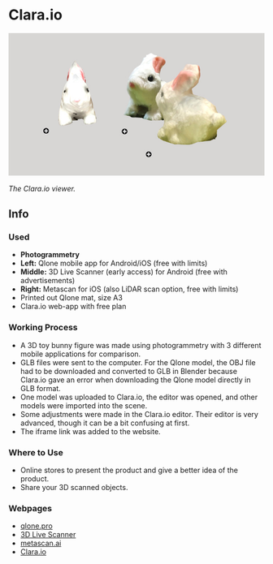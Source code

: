 # Clara.io

[![Clara.io Viewer](../../images/claraio.jpg)](https://clara.io/view/aec7ff3b-44f2-4636-a698-88cd62337bbb)

_The Clara.io viewer._

## Info

### Used

- **Photogrammetry**
- **Left:** Qlone mobile app for Android/iOS (free with limits)
- **Middle:** 3D Live Scanner (early access) for Android (free with advertisements)
- **Right:** Metascan for iOS (also LiDAR scan option, free with limits)
- Printed out Qlone mat, size A3
- Clara.io web-app with free plan

### Working Process

- A 3D toy bunny figure was made using photogrammetry with 3 different mobile applications for comparison.
- GLB files were sent to the computer. For the Qlone model, the OBJ file had to be downloaded and converted to GLB in Blender because Clara.io gave an error when downloading the Qlone model directly in GLB format.
- One model was uploaded to Clara.io, the editor was opened, and other models were imported into the scene.
- Some adjustments were made in the Clara.io editor. Their editor is very advanced, though it can be a bit confusing at first.
- The iframe link was added to the website.

### Where to Use

- Online stores to present the product and give a better idea of the product.
- Share your 3D scanned objects.

### Webpages

- [qlone.pro](https://www.qlone.pro)
- [3D Live Scanner](https://lvonasek.github.io)
- [metascan.ai](https://metascan.ai)
- [Clara.io](https://clara.io)
